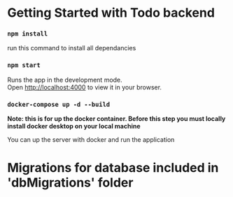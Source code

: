# Getting Started with Todo backend

### `npm install`

run this command to install all dependancies

### `npm start`

Runs the app in the development mode.\
Open [http://localhost:4000](http://localhost:4000) to view it in your browser.

### `docker-compose up -d --build`

**Note: this is for up the docker container. Before this step you must locally install docker desktop on your local machine**

You can up the server with docker and run the application

# Migrations for database included in 'dbMigrations' folder
